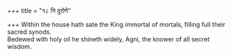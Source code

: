 +++
title = "१८ नि दुरोणे"

+++
Within the house hath sate the King immortal of mortals, filling full their sacred synods.  
     Bedewed with holy oil he shineth widely, Agni, the knower of all secret wisdom.